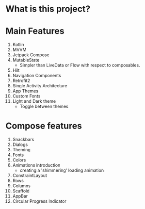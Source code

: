 # What is this project?


# Main Features
1. Kotlin
1. MVVM
1. Jetpack Compose
1. MutableState
	- Simpler than LiveData or Flow with respect to composables.
1. Hilt
1. Navigation Components
1. Retrofit2
1. Single Activity Architecture
1. App Themes
1. Custom Fonts
1. Light and Dark theme
	- Toggle between themes


# Compose features
1. Snackbars
2. Dialogs
3. Theming
4. Fonts
5. Colors
6. Animations introduction
	- creating a 'shimmering' loading animation
7. ConstraintLayout
8. Rows
9. Columns
10. Scaffold
11. AppBar
12. Circular Progress Indicator
